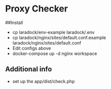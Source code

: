 # Proxy Checker
##Install
* cp laradock/env-example laradock/.env
* cp laradock/nginx/sites/default.conf.example laradock/nginx/sites/default.conf
* Edit configs above
* docker-compose up -d nginx workspace



## Additional info
* set up the app/dist/check.php

